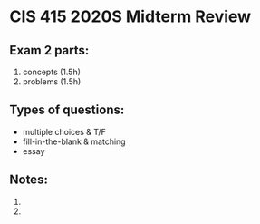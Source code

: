 # CIS 415 2020S Midterm Review

## Exam 2 parts:
 1. concepts (1.5h)
 2. problems (1.5h)
 
## Types of questions:
* multiple choices & T/F
* fill-in-the-blank & matching
* essay

## Notes:
1. []()
2. []()
















